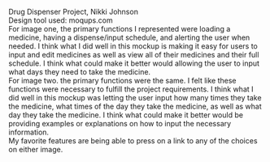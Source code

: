 Drug Dispenser Project, Nikki Johnson
<br>Design tool used: moqups.com
<br>For image one, the primary functions I represented were loading a medicine, having a dispense/input schedule, and alerting the user when needed. I think what I did well in this mockup is making it easy for users to input and edit medicines as well as view all of their medicines and their full schedule. I think what could make it better would allowing the user to input what days they need to take the medicine. 
<br>For image two. the primary functions were the same. I felt like these functions were necessary to fulfill the project requirements. I think what I did well in this mockup was letting the user input how many times they take the medicine, what times of the day they take the medicine, as well as what day they take the medicine. I think what could make it better would be providing examples or explanations on how to input the necessary information. 
<br>My favorite features are being able to press on a link to any of the choices on either image. 
